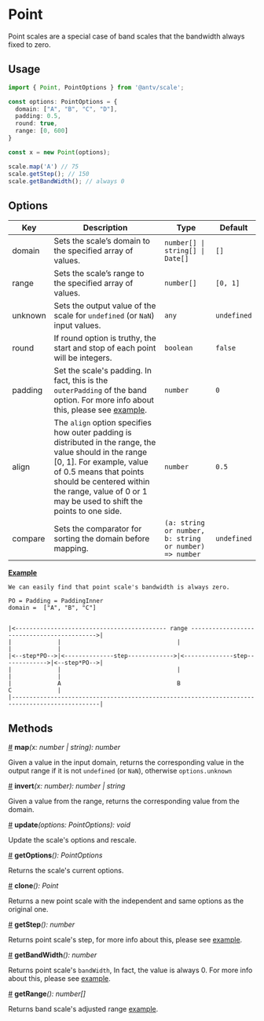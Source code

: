 # Point

Point scales are a special case of band scales that the bandwidth always fixed to zero.

## Usage

```ts
import { Point, PointOptions } from '@antv/scale';

const options: PointOptions = {
  domain: ["A", "B", "C", "D"],
  padding: 0.5,
  round: true,
  range: [0, 600]
}

const x = new Point(options);

scale.map('A') // 75
scale.getStep(); // 150
scale.getBandWidth(); // always 0
```

## Options

| Key | Description | Type | Default|  
| ----| ----------- | -----| -------|
| domain | Sets the scale’s domain to the specified array of values. | <code>number[] &#124; string[] &#124; Date[]  | `[]` |
| range | Sets the scale’s range to the specified array of values. | `number[]` | `[0, 1]` |
| unknown | Sets the output value of the scale for `undefined` (or `NaN`) input values. | `any` | `undefined` |
| round | If round option is truthy, the start and stop of each point will be integers. | `boolean` | `false` |
| padding | Set the scale's padding. In fact, this is the `outerPadding` of the band option. For more info about this, please see [example](#example). | `number` | `0` |
| align | The `align` option specifies how outer padding is distributed in the range, the value should in the range [0, 1]. For example, value of 0.5 means that points should be centered within the range, value of 0 or 1 may be used to shift the points to one side. | `number` | `0.5` |
| compare | Sets the comparator for sorting the domain before mapping. | ```(a: string or number, b: string or number) => number```| `undefined` |

<a name="point_map" href="#example">**Example**</a>

```plain
We can easily find that point scale's bandwidth is always zero.

PO = Padding = PaddingInner
domain =  ["A", "B", "C"]


|<------------------------------------------- range ------------------------------------------->|
|             |                                 |                                 |             |
|<--step*PO-->|<--------------step------------->|<--------------step------------->|<--step*PO-->|
|             |                                 |                                 |             |
|             A                                 B                                 C             |
|-----------------------------------------------------------------------------------------------|
```

## Methods

<a name="point_map" href="#point_map">#</a> **map**<i>(x: number | string): number</i>

Given a value in the input domain, returns the corresponding value in the output range if it is not `undefined` (or `NaN`), otherwise `options.unknown`

<a name="point_invert" href="#point_invert">#</a> **invert**<i>(x: number): number | string</i>

Given a value from the range, returns the corresponding value from the domain.

<a name="point_update" href="#point_update">#</a> **update**<i>(options: PointOptions): void</i>

Update the scale's options and rescale.

<a name="point_getOptions" href="#point_getOptions">#</a> **getOptions**<i>(): PointOptions</i>

Returns the scale's current options.

<a name="point_clone" href="#point_clone">#</a> **clone**<i>(): Point</i>

Returns a new point scale with the independent and same options as the original one.

<a name="point_step" href="#point_clone">#</a> **getStep**<i>(): number</i>

Returns point scale's step, for more info about this, please see [example](#example).

<a name="point_get_band_width" href="#point_get_band_width">#</a> **getBandWidth**<i>(): number</i>

Returns point scale's `bandWidth`, In fact, the value is always 0. For more info about this, please
see [example](#example).

<a name="point_get_range" href="#point_get_range">#</a> **getRange**<i>(): number[]</i>

Returns band scale's adjusted range [example](#example).
